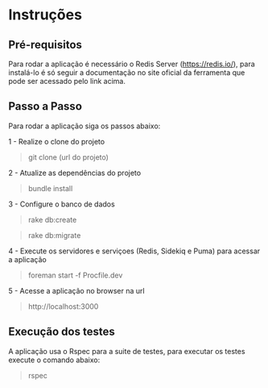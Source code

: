 # Instruções

## Pré-requisitos

Para rodar a aplicação é necessário o Redis Server (https://redis.io/), para instalá-lo é só seguir a documentação no site oficial da ferramenta que pode ser acessado pelo link acima.

## Passo a Passo

Para rodar a aplicação siga os passos abaixo:

1 - Realize o clone do projeto
> git clone (url do projeto)

2 - Atualize as dependências do projeto
> bundle install

3 - Configure o banco de dados
> rake db:create

> rake db:migrate

4 - Execute os servidores e serviçoes (Redis, Sidekiq e Puma) para acessar a aplicação
> foreman start -f Procfile.dev

5 - Acesse a aplicação no browser na url
> http://localhost:3000

## Execução dos testes

A aplicação usa o Rspec para a suite de testes, para executar os testes execute o comando abaixo:
> rspec